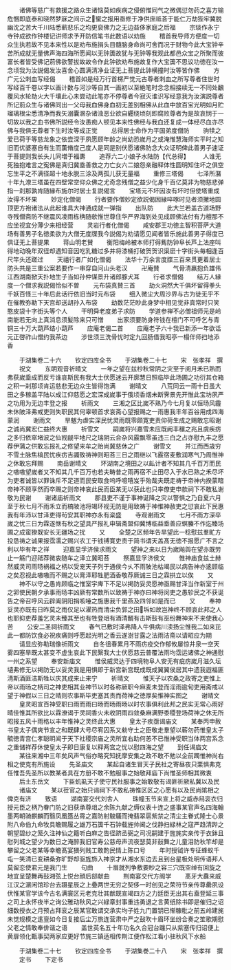 <!-- { "loadSidebar": true } -->
　　诸佛等慈广有救援之路众生诸恼莫如疾病之侵俯惟同气之微偶愆勿药之喜方输危悃即底泰和晓然梦寐之间示之蠁之报用亟修于净供庶祗荅于能仁万劫狴牢冀脱幽沈之苦大千川陆悉蕲悲乐之均更裒佛力之无边益侈家庭之后福
　　宗琰作永宁寺钟成欲作钟楼记讲师求予开防信笔书此数语以劝施
　　稽首我导师方便度一切众生执若故不见本来性以是劝布施捐头目髓脑身命尚可舍而况于财物今此大宝钟辛苦所成就无量佛声海四海所愿闻以无钟簴故犹与无钟等我观此都邑众宝之所聚而彼富长者皆受佛记莂佛欲警拔故故令作此钟欲劝布施故复作大宝簴不思议功徳在汝一念顷我为汝説偈发汝喜舍心圆满清净业证无上菩提此钟横撞时汝等皆作佛
　　方广元公刺血写经偈
　　稽首如是经万行首楞严觉元古尊者刺血之所写尊者住世时写经百千卷以字以画计数与河沙等自其一画初以至絶笔时念念相接续无一不同处飜覆风水轮劫火大千壤此心未尝动此笔亦不停尊者今寂灭谁识写经意我为汝演説尊者所记莂众生与诸佛同出一父母我血佛身血初无差别相佛从此血中放百宝光明如月贮瑠璃根尘悉清净而我矢溺囊溷杂诸浊恶业欲自纒绕顷刻即腐败尊者为是故哀悯于一切故以我之血书佛所説经令汝愚痴人顿见本来性佛经与我血还复成一体经尽血亦尽佛与我俱无尊者下生时汝等成正觉
　　总得居士命作为平国弟度僧防
　　驹犊之爱已荷于等慈龙象之依尝深于夙愿顾年龄之尚幼恐嵗月之或淹惟慧海师实平时之知旧而优婆塞自有生而薫脩度己度人是同是别伏愿诸佛防念大众证明俾此善男子速证于菩提则我长头儿同増于福夀
　　追荐六二小娘子水陆防【代总得】
　　人谁无死独抱难言之寃佛是真归冀埀善救之力亡女六二娘怨亲融释体性圆明知住坏之俱空忘生平之不满径超十地永脱三涂及两孤儿获无量福
　　重修三塔偈
　　七泽所潴十年九潦三塔虽在四壁常空仰众佛之尤奇念残僧之益少化身千百亿莫非为物慈悲弹指一刹那孰肯随縁布施尔时居士复説偈言
　　宝塔元不坏因汝有坏时但使塔重成汝得不坏果
　　妙定化僧偈
　　行者要作僧妙定欲説偈因縁啐啄时见者须撇地圆顶更方袍诸法从此起谁具大神通成就一弹指
　　出队防
　　此大兰若盖古道场野寺残僧斋防不继震风凌雨栋桷随欹惟世尊住华严界海到处见成顾佛法付有力檀那不应坐视宜分薄少来相经营
　　灵岩行者化僧偈
　　咸安郡王功徳主智积菩萨大道场有善男子名徳柔欲为大僧无度牒我今説偈为劝请愿见闻者皆乐施此善男子得度已俱证无上菩提果
　　蒋山明老賛
　　衡阳梅岭被本师打得觜防钟阜长芦上法座叫得地动晚年双径却遇知音因吃乳糖过多并将漆桶打破贺贺识渠麽十字街头毎相逢百尺竿头还蹉过
　　天禧行者广如化僧偈
　　法华十万余言度牒三百来贯更着居士防头共是三重公案若要作一串穿自问山头老汉
　　卍庵賛
　　气骨清羸抱负雄伟江西湖南掀天扑地生子当如孙仲谋景升诸郎豚犬耳
　　行者求僧偈
　　结万人縁度一个僧求我説偈恰似不曽
　　元布袋真賛三首
　　劫火洞然大千俱坏留得拳头千妖百怪三十年后此话行依旧当时元布袋
　　细入微尘大周沙界与古为徒无乎不在催教弥勒下天宫却送胡孙入布袋
　　劫数茫茫眇此身梦中相见觉非真常时只笑憨皮袋十字街头等个人
　　干明舜老度弟子求防
　　学道参禅不必僧祖师元是岭南能若无向上真消息须髪除来只可憎
　　出家须要防身符钱在檀门不可呼乞与青铜三十万大葫芦结小葫芦
　　应庵老偈二首
　　应庵老子六十我已新添一年欲话元正啓祚山僧约我茶边
　　涉世须三洗骨忧时定九回肠借我昭亭一榻伴师扫地添香










　　于湖集卷二十六
　　钦定四库全书
　　于湖集卷二十七
　　宋　张孝祥　撰
　　祝文
　　东眀观音祈晴文
　　一年之望在兹杪秋常阴之灾至于阅月禾已熟而弗获嵗埀成而反亏谁哀斯民有我大士伏愿迷云开廓慧日照临毕此场圃之功衍其仓箱之积一刹那顷肯运慈悲无边众生皆得饱满
　　谢晴文
　　八荒同云一雨十日虽大田之多稼盖平陆以成江仰慈愿之宏深成嵗事于俄顷香烟未断霁景先开惟此宝坊夙严之功用为无边丰登之报
　　祈雨文
　　三湘之区比嵗不熟乃今七月复以恒旸风霾未休陂泽弗戒吏则失职民其何辜顿首求哀斋心望报赐之一雨惠我丰年百谷用成四海蒙润
　　谢雨文
　　旱魃为虐实深民忧灵雨既零颇寛吏责仰荷生成之赐敢忘昭谢之诚尚冀宏仁益终大惠
　　祈雪文
　　嗣嵗将兴嘉雪未应既阙丰穰之兆且虞疾疠之多归依窣堵波之仙觊觎平地尺之瑞阴云合杂风霰飘零虽违三白之占亦慰九丰之愿荐伊蒲之供敢忘报礼之修望来牟之贻尚冀慈休之广
　　谢雪文
　　并江而西歳穷不雪土脉焦槁民忧疾疠吉蠲致祷神则昭荅三日之雨继以飞霰宿麦敷润寒气乃周惟神之休敢忘拜赐
　　南岳谢晴文
　　环湖南之境田之以畆计者不知其几千百万而民之嗷嗷望嵗者又不知其几千百万也若夫畴昔之雨再宿不止田尽入于水已熟之禾尽坏为吏者诚皆以罪诛斥不足道而民安取食呜呼噫嘻岌乎殆哉夫既走祷于帝神内揆蒙暗帝神不顾享然而卒赐之则帝神哀此民而臣某无以获此也只率僚吏申款祠下不敢私谢敬为民谢
　　谢诸庙祈雨文
　　郡县吏不谨于事神诞降之灾以警惧之乃自夏六月至于秋七月不雨禾立而槁陂池将竭环视无防是用致祷于神惟神赦吏之愆哀此下民惠我有年沛以甘泽吏得茍安其职神亦永有粢盛
　　寺观谢雨文
　　七月不雨方深卒嵗之忧三日为霖遂惬有秋之望具严报礼申辑斋盟仰冀博临益埀善应螟螣不作迄臻场圃之成蛮獠既安长无疆场之扰
　　又
　　全楚之区频年告旱望此一稔慰兹羣甿方投恳祷之诚果报霑濡之赐兴农工于钱镈寛吏责于简书谓天盖髙无徳不报愿广不言之利以毕有年之祥
　　迎嘉显孚济侯求雨文
　　望神之来以日为嵗飚舆在望亦既劳止一觞门迎祗荐微衷随车之泽立冀昭荅
　　祭嘉显孚济侯文
　　惟神庙食兹土赫然威灵司雨旸祸福之柄以受宠天子列于通侯今乆不雨陂池枯竭民以病告神亦逺顾临之矣忍视此嗷嗷而不赐之以膏泽耶牲肥酒香敬荐厥诚三日之霖拱立以俟
　　又
　　神不以守之愚肯顾临之惟室宇庳下不足以掲防妥灵愿神亟赐甘泽当作新室于州之郛使民朝夕承事雨旸丰凶厥有常数所以致祷于神亦曰神将闵吏之愚轸民之不获诞告之帝召呼风云辟阖阴阳捐咳唾之施惠我千里燕及四邻如是而已
　　又
　　奉神妥灵亦既有日昨莫之雨仅足以濯热而清尘负郭之田坼如故岂神终不顾哀此邦之人也耶抑吏荐羞乞灵未臻其至也有牲登俎有酒清醑有击斯鼔有巫纷舞神来不来使我心苦
　　公安二圣祠祈雨文
　　春气已敷时泽弗降人牛俱病川渎扬尘惟我二如来芘此一都防饮食必祝疾痛则呼愿起光明之香云遂澍甘露之法雨洁斋以请昭应为期
　　请显应弥勒瑞像祈雨文
　　自冬徂春累月不雨疠疫交作郁攸屡惊井泉一空天雾四塞旱既太甚变不虚生哀此下民繄我大士伏愿慈云普覆法雨均霑运诸佛之神通慰一州之系望
　　奉安新庙文
　　惟侯威灵达于四境物阜人安无有疵疠嵗月滋久坛壝弗修无以掲防无以妥灵我是用惧即于新宫新宫既成既成翼翼侯居其中遗我遐福匪清斯酒匪洁斯牲以庆其成来止来宁
　　祈晴文
　　惟天子以农桑之政寄之吏惟上帝以雨旸之柄司之神吏相其业神节以时各称厥职今麻麦未登而淫雨逾旬吏用斋戒以望于神假以三日之晴则农事斯毕吏塞其责而荷神之徳厚矣惟神实图之
　　谢晴文
　　皇灵昭宣百神受职曰雨而雨曰旸而旸雨旸以时农事俱利此邦之民实无常心雨好晴佳惟其所欲比以霖潦谒于灵祠香火未收阴雨四敛桑麻满野黍稷登场荷神之休无所昭报五风十雨格以丰年惟神之灵终此大惠
　　皇太子疾亟谒庙文
　　某奉丙申赦书皇太子偶爽节宣之和既肆大号尽宥囚系又勑守土之臣敬走羣望以蕲勿药惟皇太子毓徳青宫仁孝聪眀闻于天下社稷宗庙之灵所宜右助何恙不已惟神受职当体两宫系念之重储祥荐休使皇太子即日康复以释两宫之忧以慰四海之望
　　到任谒庙文
　　某往来湘中三年矣风声气俗亦略究知抚摩安集之政不敢不勉以企前躅惟神尚右相之使克有所施设
　　先圣庙文
　　某起自诸生冒天子民社之寄昼夜只栗惧弗克任惟吾先圣所以教某者具在方册不敢不勉服事之始敬拜庙下尚惟圣师相其微衷
　　后土东岳文
　　下臣虮虱天子使守民社服事之始敢敬有谒匪祈厥私冀以及民
　　诸庙文
　　某以莅官之始只谒祠下不敢私祷惟区区之心愿有以及民尚隂相之俾克有济
　　致语
　　湖南宴交代刘舎人
　　珠幢玉节来宣上将之威赤舄衮衣归授元臣之柄乃眷门防之旧获承尊俎之余陈九献之缛仪表十连之盛事某官声名四海翰墨两朝骑麒麟而翳凤凰簉丛霄之嘉防射鵔鸃而掩翡翠扈紫禁之清尘主眷式隆士心景附八命伯九命牧具瞻赐履之雄万石簴千石钟载旌帅阃之伐静扫緑林之寇严趋清跸之朝望碧纱之笼久注神仙之籍听白麻之告径跻丞弼之司况嗣建于旌旄实亲传于衣鉢且慰列城之望少为数日之淹醉我旧官寿公慈母声流夜瑟莫非鼔舞之儿童泪防秋竿却是攀留之父老某等幸瞻髙宴猥列贱工敢酌民情上陈口号
　　年时授钺许专征蜂蚁千屯一笑清已变耕桑弥旷野却驱旌斾入神京才从湘水东边去且到台星极处明传语邦人莫留恋使君元是我门生
　　句曲
　　十眉就列争敷要眇之容三穴既空绰有回旋之地宜呈楚舞再鼔湘弦上悦台顔后部献曲
　　荆南宴交代方阁学
　　髙牙大纛来威江汉之濵闲馆珍台去蹑星辰之上疉两世无穷之契侈一时创见之荣符节亲传尊罍夙设伏惟某官学该今古名满寰区元老克壮其猷既宣竭四方之力廷臣无出其右盍登延三事之司上永怀夜半之询公雅动秋风之兴緑章封事重违勇退之言黄纸除书即是催归之诏细数授衣之月预占拜衮之辰某官敢谓交承实均子姓九门置钥已惭糠粃之前五岭建旄未觉规模之逺亶如今日复接后尘万旅连营肃中严之鼔吹十眉环坐纷合奏之笙歌期慰父老之情敢奉俳谐之语
　　盖世英名五十年功名久合冠台躔只从紫塞传归诏便上黄扉领化甄事契两家应更好节旄三镇适相传荆江便作松江看小驻秋风下水船














　　于湖集卷二十七
　　钦定四库全书
　　于湖集巻二十八
　　宋　张孝祥　撰
　　定书
　　下定书
